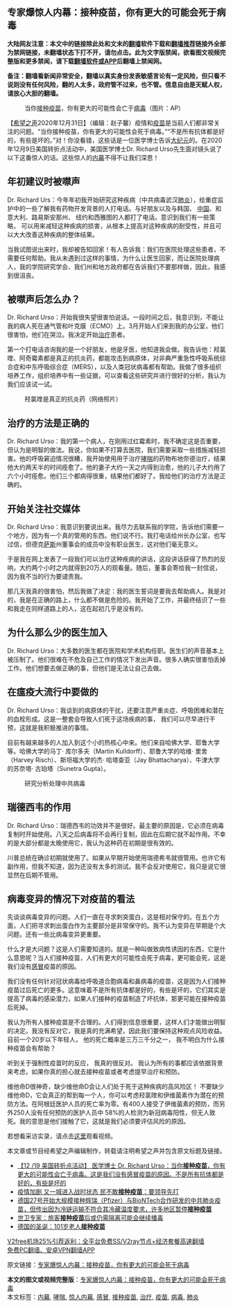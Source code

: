  <h2>专家爆惊人内幕：接种疫苗，你有更大的可能会死于病毒</h2> <p class="notice"><b>大陆网友注意：本文中的链接除此处和文末的<a href="https://github.com/bannedbook/fanqiang" >翻墙</a>软件下载和<a href="https://github.com/killgcd/justmysocks/blob/master/README.md">翻墙推荐</a>链接外全部为禁网链接，未翻墙状态下打不开，请勿点击。此为文字版禁闻，欲看图文视频完整版和更多禁闻，请下载<a href="https://github.com/bannedbook/fanqiang">翻墙软件或APP</a>后翻墙上禁闻网。</p><p>备注：翻墙看新闻非常安全，翻墙以真实身份发表敏感言论有一定风险，但只看不说则没有任何风险，翻的人太多，政府管不过来，也不管。信息自由是天赋人权，请放心大胆的翻墙。</b></p>  <div class="entry"> <figure><figcaption>当你<a href="https://www.bannedbook.org/bnews/tag/%E6%8E%A5%E7%A7%8D%E7%96%AB%E8%8B%97/" class="st_tag internal_tag" rel="tag" title="标签 接种疫苗 下的日志">接种疫苗</a>，你有更大的可能性会亡于<a href="https://www.bannedbook.org/bnews/tag/%e7%97%85%e6%af%92/" class="st_tag internal_tag" rel="tag" title="标签 病毒 下的日志">病毒</a>（图片：AP）</figcaption></figure> <p>【<span class='wp_keywordlink_affiliate'><a href="https://www.soundofhope.org" title="希望之声" target="_blank">希望之声</a></span>2020年12月31日】（编辑：赵子馨）疫情和<a href="https://www.bannedbook.org/bnews/tag/%e7%96%ab%e8%8b%97/" class="st_tag internal_tag" rel="tag" title="标签 疫苗 下的日志">疫苗</a>是当前人们都非常关注的问题。“当你接种疫苗，你有更大的可能性会死于病毒。”“不是所有抗体都是好的，有些是坏的。”对！你没看错，这些话是一位医学博士告诉<span class='wp_keywordlink_affiliate'><a href="http://www.epochtimes.com/" title="大纪元" target="_blank">大纪元</a></span>的。在2020年12月9日美国转折点活动中，美国医学博士Dr. Richard Urso先生面对镜头说了以下这番惊人的话。这些惊人的<span class='wp_keywordlink_affiliate'><a href="https://www.bannedbook.org/bnews/ccpdope/" title="中共高层内幕" target="_blank">内幕</a></span>不得不让我们深思！</p> <h2><strong>年初建议时被噤声</strong></h2> <p>Dr. Richard Urs：今年年初我开始研究这种疾病（中共病毒武汉<a href="https://www.bannedbook.org/bnews/tag/%e8%82%ba%e7%82%8e/" class="st_tag internal_tag" rel="tag" title="标签 肺炎 下的日志">肺炎</a>），给重症监护中的一些了解我有药物开发背景的人打电话。与好朋友以及与韩国、 <span class='wp_keywordlink_affiliate'><a href="https://www.bannedbook.org/" title="中国" target="_blank">中国</a></span>、和意大利、路易斯安那州、 纽约和西雅图的人都打了电话。意识到我们有一些策略， 可以用来减轻这种疾病的损害，从根本上提高对这种疾病的耐受性，并且可以大大改善这种疾病的整体结果。</p> <p>当我试图说出来时，我却被告知回家！有人告诉我：我们在医院处理这些患者，不需要任何帮助。我从未遇到过这样的事情，为什么让医生回家，而让医院处理病人，我的学院研究学会、我们州和地方政府都在告诉我们不要那样做，因此，我感到很沮丧。</p> <h2><strong>被噤声后怎么办？</strong></h2> <p>Dr. Richard Urso：开始我很失望很害怕说话。一段时间之后，我意识到，不能让我的病人死在通气管和叶克膜（ECMO）上。3月开始人们来到我的办公室，他们很害怕，他们在哭泣。我决定开始<a href="https://www.bannedbook.org/bnews/tag/%e6%b2%bb%e7%96%97/" class="st_tag internal_tag" rel="tag" title="标签 治疗 下的日志">治疗</a>患者。</p> <p>第一个打电话咨询我的是一个好朋友，他是牙医，他知道我会做。我告诉他：羟氯喹、阿奇霉素都是真正的抗炎药，都能攻击到病原体，对非典严重急性呼吸系统综合症和中东呼吸综合症（MERS），以及人类冠状病毒都有帮助。我做了很多组织培养工作，组织培养中有一些证据，可以查看这些研究并进行很好的分析，我认为我们应该试一试。</p>  <figure><figcaption>羟氯喹是真正的抗炎药（网络照片）</figcaption></figure> <h2><strong>治疗的方法是正确的</strong></h2> <p>Dr. Richard Urso：我的第一个病人，在刚用过红霉素时，我不确定这是否重要，但认为是明智的做法。我说，你如果不打算去医院，我们需要采取一些措施减轻损害。他的呼吸窘迫情况很糟，我开始使用用于治疗<a href="https://www.bannedbook.org/bnews/tag/%E5%93%AE%E5%96%98/" class="st_tag internal_tag" rel="tag" title="标签 哮喘 下的日志">哮喘</a>的药物布地奈德治疗，结果他大约两天半的时间痊愈了。他的妻子大约一天之内得到治愈，他的儿子大约用了六个小时痊愈。他们三个都病得很重，结果他们都好了。我给他们的治疗方法是正确的。</p> <h2><strong>开始关注社交媒体</strong></h2> <p>Dr. Richard Urso：我意识到要说出来。我尽力去联系我的学院，告诉他们需要一个地方，因为有一个真的管用的东西。他们说不行。我打电话给州长办公室，也写过信，但德克<span class='wp_keywordlink'><a href="https://www.bannedbook.org/forum5/topic42.html" title="萨斯、诚信与自救" target="_blank">萨斯</a></span>州董事会的成员中没有职业医生，这对他们毫无意义。</p> <p>于是我在网上发表了一段我们可以治疗这种疾病的讲话，这段讲话获得了热烈的反响，大约两个小时之内就得到20万人的观看量。随后，董事会寄给我一封信说，因为我不当的行为要谴责我。</p> <p>那几天我真的很害怕，然后我做了决定：我的医生誓词是要我去帮助病人。我是对的，我是在正确的路上，什么都不做是危险的。我开始了工作，并最终结识了一些和我走在同样道路上的人，这在起初几乎是没有的。 </p> <h2><strong>为什么那么少的医生加入</strong></h2> <p>Dr. Richard Urso：大多数的医生都在医院和学术机构任职。医生们的声音基本上被压制了。他们很难在不危及自己工作的情况下发出声音。很多人确实很害怕丢掉工作。他们想要去做正确的事，但他们是无法让自己去做。</p>  <h2><strong>在瘟疫大流行中要做的</strong></h2> <p>Dr. Richard Urso：我谈到的病原体的干扰，还要注意严重炎症、呼吸困难和潜在的血栓形成。这是一整套会导致人们死于这场疾病的事， 我们可以尽早进行干预，这就是我积极推进的事情。 </p> <p>目前有越来越多的人加入到这个小的热核心中来。他们来自哈佛大学、耶鲁大学等。哈佛大学的马丁· 库尔多夫（Martin Kulldorff）、耶鲁大学的哈维· 里舍（Harvey Risch）、斯坦福大学的杰· 哈塔查亚（Jay Bhattacharya）、牛津大学的苏奈塔· 古珀塔（Sunetra Gupta）。</p> <figure><figcaption>研究分析处理中共病毒</figcaption></figure> <h2><strong>瑞德西韦的作用</strong></h2> <p>Dr. Richard Urso：瑞德西韦的功效并不是很好。最主要的原因是，它必须在病毒复制时开始使用。八天之后病毒将不会再行复制，因此在后期它就不起作用。不幸的是大部分都是太晚使用它，我认为这种药在初期是很有效的。</p> <p>川普总统在确诊初期就使用了。如果从早期开始使用瑞德希韦就很管用。也许它有副作用，但我不知道，因为还没有太多的测试。我不会反对使用它，我只是说它很显然在后期不管用。</p> <h2><strong>病毒变异的情况下对疫苗的看法   </strong></h2> <p>先谈谈病毒变异的问题。人们一直在寻求刺突蛋白，这是相对保守的。在五个方面，人们把寻求刺出蛋白作为主要部分是非常保守的。我不认为变异在早期是个大问题，还有一些比病毒变异更重要。</p>  <p>什么才是大问题？这是人们需要知道的。就是一种叫做致病性诱因的东西，它是什么意思呢？当人们接种疫苗，人们有更大的可能性会死于病毒，更可能会死，这是我们没有<a href="https://www.bannedbook.org/bnews/tag/%E6%84%9F%E5%86%92/" class="st_tag internal_tag" rel="tag" title="标签 感冒 下的日志">感冒</a>疫苗的原因。</p> <p>我们没有任何针对冠状病毒给呼吸道合胞病毒和鼻病毒的疫苗，这是因为人们接种疫苗过后死亡的更多。这意味着不是所有抗体都是好的，有些是坏的，它们其实是提高了病毒的感染潜力，如果人们接种的疫苗制造了坏抗体，那更可能在接种疫苗后死掉。</p> <p>我认为所有人接种疫苗是不合理的。人们得到信息很重要，这样人们才能做出明智的决定。我没有反对它，我是真的充满希望，因此我们要保持这种观点风险收益。目前一个20岁以下年轻人， 他的死亡概率是三万三千分之一， 我不明白为什么接种疫苗会有帮助？</p> <p>听到关于强制性疫苗时的反应， 我真的很反对。 我认为所有的事都应该依据背景来考虑，如果你真的担心就去接种疫苗或者考虑提早治疗和预防。</p> <p>维他命D很神奇，缺少维他命D会让人们处于死于这种疾病的高风险区！ 不要缺少维他命D，它会真正的帮到每一个人，你可以考虑羟氯喹和伊维菌素作为潜在的预防方法。在阿根廷医护人员的死亡率为零。有400人接受了伊维菌素的预防，而另外250人没有任何预防的医护人员中 58%的人检测为新冠病毒阳性，但无人致死。我的意思是他们接触了它，这就是我们必须要评估风险的原因。</p>  <p>若想看采访实录，请点击<a href="https://www.youtube.com/watch?v=R4BfPl2EzMI">这里</a>观看视频。</p> <p>本文章或节目经希望之声编辑制作，转载请注明希望之声并包含原文标题及链接。</p> <ul class='op-related-articles' title='相关阅读'> <li><a href='https://www.bannedbook.org/bnews/bannedvideo/20201231/1458446.html' target='_blank'>【12 /19 美国转折点活动】 医学博士 Dr. Richard Urso：当你<b>接种疫苗</b>，你有更大的可能性会亡于病毒。这是我们没有感冒疫苗的原因。不是所有抗体都是好的，有些是坏的</a></li> <li><a href='https://www.bannedbook.org/bnews/comments/20201231/1458079.html' target='_blank'>疫情加剧 又一城进入战时状态 民不敢<b>接种疫苗</b>：要领导先打</a></li> <li><a href='https://www.bannedbook.org/bnews/bannedvideo/20201229/1457277.html' target='_blank'>德国27号开始大规模接种辉瑞（Pfizer）与BioNTech合作研发的中共肺炎疫苗，但传出因为冷链运输不符合其冷藏温度要求，许多地区暂停<b>接种疫苗</b></a></li> <li><a href='https://www.bannedbook.org/bnews/baitai/20201229/1457240.html' target='_blank'>世卫专家：旅客<b>接种疫苗</b>后或仍需隔离可能会继续播毒</a></li> <li><a href='https://www.bannedbook.org/bnews/headline/20201227/1455689.html' target='_blank'>德国的圣诞：101岁老人<b>接种疫苗</b></a></li> </ul> <p class="texttj"> <a href="https://www.bannedbook.org/forum23/topic22702.html" target="_blank">V2free机场25%引荐返利：全平台免费SS/V2ray节点+经济套餐高速翻墙</a><br/> <a href="https://github.com/bannedbook/fanqiang/wiki/%E7%A6%81%E9%97%BB%E7%BD%91%E5%AE%89%E5%8D%93%E7%BF%BB%E5%A2%99%E6%96%B0%E9%97%BBAPP" target="_blank">免费PC翻墙、安卓VPN翻墙APP</a></p><p>原文链接：<a class="src_link"  href="https://www.soundofhope.org/post/459278" target="_blank">专家爆惊人内幕：接种疫苗，你有更大的可能会死于病毒</a></p><a name='sharetosocial'></a>       <div><b>本文的图文或视频完整版</b>：<a href='https://www.bannedbook.org/bnews/comments/20210101/1459057.html'>专家爆惊人内幕：接种疫苗，你有更大的可能会死于病毒</a></div>  </div><!--END ENTRY--> <div class="postfooter"> <div>本文标签：<a href="https://www.bannedbook.org/bnews/tag/%E5%86%85%E5%B9%95/" rel="tag">内幕</a>, <a href="https://www.bannedbook.org/bnews/tag/%E5%93%AE%E5%96%98/" rel="tag">哮喘</a>, <a href="https://www.bannedbook.org/bnews/tag/%e6%83%8a%e4%ba%ba%e5%86%85%e5%b9%95/" rel="tag">惊人内幕</a>, <a href="https://www.bannedbook.org/bnews/tag/%E6%84%9F%E5%86%92/" rel="tag">感冒</a>, <a href="https://www.bannedbook.org/bnews/tag/%E6%8E%A5%E7%A7%8D%E7%96%AB%E8%8B%97/" rel="tag">接种疫苗</a>, <a href="https://www.bannedbook.org/bnews/tag/%e6%b2%bb%e7%96%97/" rel="tag">治疗</a>, <a href="https://www.bannedbook.org/bnews/tag/%e7%96%ab%e8%8b%97/" rel="tag">疫苗</a>, <a href="https://www.bannedbook.org/bnews/tag/%e7%97%85%e6%af%92/" rel="tag">病毒</a>, <a href="https://www.bannedbook.org/bnews/tag/%e8%82%ba%e7%82%8e/" rel="tag">肺炎</a></div>  </div><!--END POSTFOOTER--> 